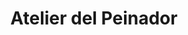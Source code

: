 ---
title: "Atelier del Peinador"
url: /cipolletti/atelier-del-peinador/
shop: suministros de peluquería
---